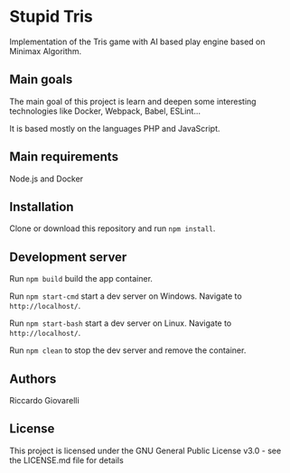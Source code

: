 # Stupid Tris
Implementation of the Tris game with AI based play engine based on Minimax Algorithm.

## Main goals

The main goal of this project is learn and deepen some interesting technologies like Docker, Webpack, Babel, ESLint...

It is based mostly on the languages PHP and JavaScript.

## Main requirements

Node.js and Docker

## Installation

Clone or download this repository and run `npm install`.

## Development server

Run `npm build` build the app container.

Run `npm start-cmd` start a dev server on Windows. Navigate to `http://localhost/`.

Run `npm start-bash` start a dev server on Linux. Navigate to `http://localhost/`.

Run `npm clean` to stop the dev server and remove the container.


## Authors

Riccardo Giovarelli

## License

This project is licensed under the GNU General Public License v3.0 - see the LICENSE.md file for details
